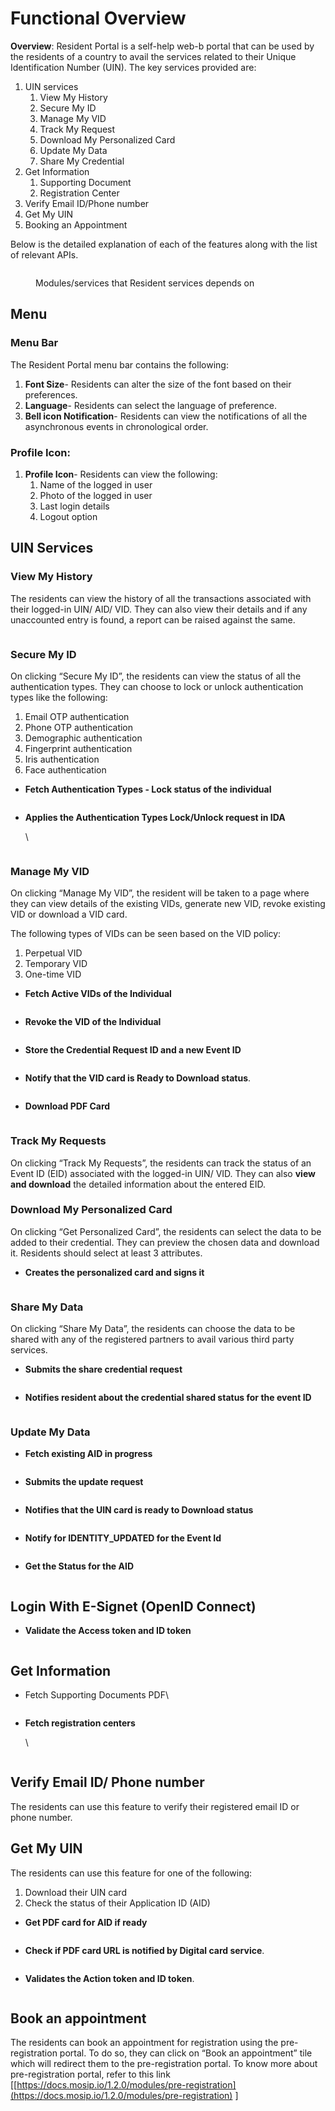 # Functional Overview

**Overview**: Resident Portal is a self-help web-b portal that can be used by the residents of a country to avail the services related to their Unique Identification Number (UIN). The key services provided are:

1. UIN services
   1. View My History
   2. Secure My ID
   3. Manage My VID
   4. Track My Request
   5. Download My Personalized Card
   6. Update My Data
   7. Share My Credential
2. Get Information
   1. Supporting Document
   2. Registration Center
3. Verify Email ID/Phone number
4. Get My UIN
5. Booking an Appointment

Below is the detailed explanation of each of the features along with the list of relevant APIs.&#x20;



<figure><img src="../../.gitbook/assets/fo-1.png" alt=""><figcaption><p>Modules/services that Resident services depends on</p></figcaption></figure>

## **Menu**

### Menu Bar

The Resident Portal menu bar contains the following:

1. **Font Size**- Residents can alter the size of the font based on their preferences.
2. **Language**- Residents can select the language of preference.
3. **Bell icon Notification**- Residents can view the notifications of all the asynchronous events in chronological order.

### **Profile Icon:**

1. **Profile Icon**- Residents can view the following:
   1. Name of the logged in user
   2. Photo of the logged in user
   3. Last login details
   4. Logout option



## **UIN Services**

### **View My History**

The residents can view the history of all the transactions associated with their logged-in UIN/ AID/ VID. They can also view their details and if any unaccounted entry is found, a report can be raised against the same.



<figure><img src="../../.gitbook/assets/fo-2.jpeg" alt=""><figcaption></figcaption></figure>

### **Secure My ID**

On clicking “Secure My ID”, the residents can view the status of all the authentication types. They can choose to lock or unlock authentication types like the following:

1. Email OTP authentication
2. Phone OTP authentication
3. Demographic authentication
4. Fingerprint authentication
5. Iris authentication
6. Face authentication

*   **Fetch Authentication Types - Lock status of the individual**



    <figure><img src="../../.gitbook/assets/rp-9.jpeg" alt=""><figcaption></figcaption></figure>



*   **Applies the Authentication Types Lock/Unlock request in IDA**

    \


    <figure><img src="../../.gitbook/assets/rp-10.jpeg" alt=""><figcaption></figcaption></figure>

### **Manage My VID**

On clicking “Manage My VID”, the resident will be taken to a page where they can view details of the existing VIDs, generate new VID, revoke existing VID or download a VID card.

The following types of VIDs can be seen based on the VID policy:

1. Perpetual VID
2. Temporary VID
3. One-time VID

* **Fetch Active VIDs of the Individual**

<figure><img src="../../.gitbook/assets/rp-4.jpeg" alt=""><figcaption></figcaption></figure>

* **Revoke the VID of the Individual**

<figure><img src="../../.gitbook/assets/rp-5.jpeg" alt=""><figcaption></figcaption></figure>

* **Store the Credential Request ID and a new Event ID**

<figure><img src="../../.gitbook/assets/rp-6.png" alt=""><figcaption></figcaption></figure>

* **Notify that the VID card is Ready to Download status**.

<figure><img src="../../.gitbook/assets/rp-7.png" alt=""><figcaption></figcaption></figure>



* **Download PDF Card**

<figure><img src="../../.gitbook/assets/rp-8.png" alt=""><figcaption></figcaption></figure>



### **Track My Requests**

On clicking “Track My Requests”, the residents can track the status of an Event ID (EID) associated with the logged-in UIN/ VID. They can also **view and download** the detailed information about the entered EID.

### **Download My Personalized Card**

On clicking “Get Personalized Card”, the residents can select the data to be added to their credential. They can preview the chosen data and download it. Residents should select at least 3 attributes.

* **Creates the personalized card and signs it**

<figure><img src="../../.gitbook/assets/rp-11.png" alt=""><figcaption></figcaption></figure>

### **Share My Data**

On clicking “Share My Data”, the residents can choose the data to be shared with any of the registered partners to avail various third party services.

* **Submits the share credential request**

<figure><img src="../../.gitbook/assets/rp-12.png" alt=""><figcaption></figcaption></figure>

* **Notifies resident about the credential shared status for the event ID**

<figure><img src="../../.gitbook/assets/rp-13.png" alt=""><figcaption></figcaption></figure>

### **Update My Data** 

* **Fetch existing AID in progress**

<figure><img src="../../.gitbook/assets/rp-14.png" alt=""><figcaption></figcaption></figure>

* **Submits the update request**

<figure><img src="../../.gitbook/assets/rp-15.png" alt=""><figcaption></figcaption></figure>

* **Notifies that the UIN card is ready to Download status**

<figure><img src="../../.gitbook/assets/rp-16.png" alt=""><figcaption></figcaption></figure>

* **Notify for IDENTITY\_UPDATED for the Event Id**

<figure><img src="../../.gitbook/assets/rp-17.png" alt=""><figcaption></figcaption></figure>

* **Get the Status for the AID**

<figure><img src="../../.gitbook/assets/rp-18.png" alt=""><figcaption></figcaption></figure>



## **Login With E-Signet (OpenID Connect)**

* **Validate the Access token and ID token**

<figure><img src="../../.gitbook/assets/rp-21.png" alt=""><figcaption></figcaption></figure>

## **Get Information**

* Fetch Supporting Documents PDF\


<figure><img src="../../.gitbook/assets/rp-22.png" alt=""><figcaption></figcaption></figure>

*   **Fetch registration centers**

    \


    <figure><img src="../../.gitbook/assets/rp-23.png" alt=""><figcaption></figcaption></figure>

## &#x20;**Verify Email ID/ Phone number**

The residents can use this feature to verify their registered email ID or phone number.



## **Get My UIN**

The residents can use this feature for one of the following:

1. Download their UIN card
2. Check the status of their Application ID (AID)

* **Get PDF card for AID if ready**

<figure><img src="../../.gitbook/assets/rp-19.png" alt=""><figcaption></figcaption></figure>

* **Check if PDF card URL is notified by Digital card service**.

<figure><img src="../../.gitbook/assets/rp-20.png" alt=""><figcaption></figcaption></figure>

* **Validates the Action token and ID token**.&#x20;

<figure><img src="../../.gitbook/assets/rp-21.png" alt=""><figcaption></figcaption></figure>

## **Book an appointment**

The residents can book an appointment for registration using the pre-registration portal. To do so, they can click on “Book an appointment” tile which will redirect them to the pre-registration portal. To know more about pre-registration portal, refer to this link \[[https://docs.mosip.io/1.2.0/modules/pre-registration](https://docs.mosip.io/1.2.0/modules/pre-registration) ]

